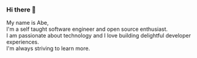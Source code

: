 ### Hi there 👋
My name is Abe,  
I'm a self taught software engineer and open source enthusiast.  
I am passionate about technology and I love building delightful developer experiences.  
I'm always striving to learn more.
<!--
- 🔭 I’m currently enrolled in [interviewcamp.io](https://interviewcamp.io/) #leetcode
- 🌱 I’m currently studying data structures and algorithms
- 📖 I'm forever greatful for completing harvards CS50x and K.N.King's book on C
- 🕸️ I've completed my very first [web app](https://breakfast.habet.dev) using flask
- 👬 I’d be happy to collaborate on a project written in C, Java or python
- 📫 How to reach me: Shoot me an email: abe at habet.dev
 
  
📈 my github stats

<p align="center"> <img src="https://github-readme-stats.vercel.app/api?username=abe-101&show_icons=true&theme=gotham" alt="abe-101" />

 **languages and tools:**  
 [<code><img height="20" src="https://raw.githubusercontent.com/github/explore/80688e429a7d4ef2fca1e82350fe8e3517d3494d/topics/python/python.png"></code>](https://www.python.org/)
 [<code><img height="20" src="https://raw.githubusercontent.com/github/explore/80688e429a7d4ef2fca1e82350fe8e3517d3494d/topics/bash/bash.png"></code>](https://www.gnu.org/software/bash/)
 [<code><img height="20" src="https://cdn.iconscout.com/icon/free/png-256/nginx-3521604-2945048.png"></code>](https://www.nginx.com/)
 [<code><img height="20" src="https://raw.githubusercontent.com/github/explore/80688e429a7d4ef2fca1e82350fe8e3517d3494d/topics/linux/linux.png"></code>](https://www.linux.org/)
  [<code><img height="20" src="https://raw.githubusercontent.com/github/explore/80688e429a7d4ef2fca1e82350fe8e3517d3494d/topics/html/html.png"></code>](https://www.linux.org/)
 [<code><img height="20" src="https://raw.githubusercontent.com/github/explore/80688e429a7d4ef2fca1e82350fe8e3517d3494d/topics/css/css.png"></code>](https://www.linux.org/)
 [<code><img height="20" src="https://raw.githubusercontent.com/github/explore/80688e429a7d4ef2fca1e82350fe8e3517d3494d/topics/git/git.png"></code>](https://github.com/)
 [<code><img height="20" src="https://raw.githubusercontent.com/github/explore/80688e429a7d4ef2fca1e82350fe8e3517d3494d/topics/c/c.png"></code>](https://en.wikipedia.org/wiki/C_(programming_language))

**abe-101/abe-101** is a ✨ _special_ ✨ repository because its `README.md` (this file) appears on your GitHub profile.

Here are some ideas to get you started:

- 🔭 I’m currently working on ...
- 🌱 I’m currently learning ...
- 👯 I’m looking to collaborate on ...
- 🤔 I’m looking for help with ...
- 💬 Ask me about ...
- 📫 How to reach me: ...
- 😄 Pronouns: ...
- ⚡ Fun fact: ...
-->

